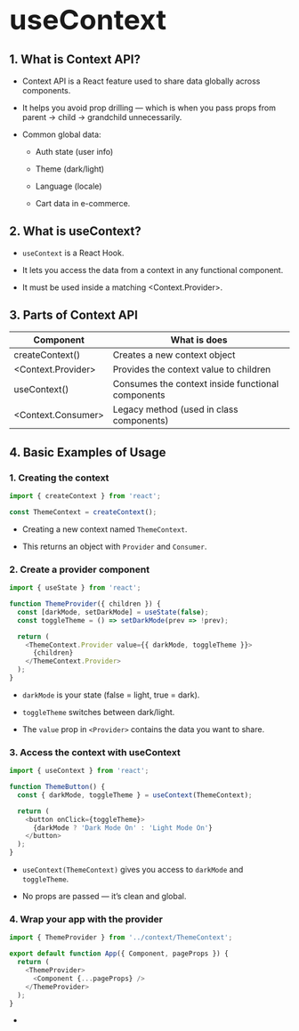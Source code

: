 <div style="font-size: 50px; font-weight:700">
  useContext
</div>

## __1. What is Context API?__

- Context API is a React feature used to share data globally across components.

- It helps you avoid prop drilling — which is when you pass props from parent → child → grandchild unnecessarily.

- Common global data:

    - Auth state (user info)

    - Theme (dark/light)

    - Language (locale)

    - Cart data in e-commerce.

## __2. What is useContext?__

- `useContext` is a React Hook.

- It lets you access the data from a context in any functional component.

- It must be used inside a matching <Context.Provider>.

## __3. Parts of Context API__

| Component                   | What is does                                      |
| --------------------------- | ------------------------------------------------- |
| createContext()             | Creates a new context object                      |
| <Context.Provider>          | Provides the context value to children            |
| useContext()                | Consumes the context inside functional components |
| <Context.Consumer>          | Legacy method (used in class components)          |

## __4. Basic Examples of Usage__

### 1. Creating the context

```javascript
import { createContext } from 'react';

const ThemeContext = createContext();
```
- Creating a new context named `ThemeContext`.

- This returns an object with `Provider` and `Consumer`.


### 2. Create a provider component

```javascript
import { useState } from 'react';

function ThemeProvider({ children }) {
  const [darkMode, setDarkMode] = useState(false);
  const toggleTheme = () => setDarkMode(prev => !prev);

  return (
    <ThemeContext.Provider value={{ darkMode, toggleTheme }}>
      {children}
    </ThemeContext.Provider>
  );
}
```
- `darkMode` is your state (false = light, true = dark).

- `toggleTheme` switches between dark/light.

- The `value` prop in `<Provider>` contains the data you want to share.


### 3. Access the context with useContext

```javascript
import { useContext } from 'react';

function ThemeButton() {
  const { darkMode, toggleTheme } = useContext(ThemeContext);

  return (
    <button onClick={toggleTheme}>
      {darkMode ? 'Dark Mode On' : 'Light Mode On'}
    </button>
  );
}
```
- `useContext(ThemeContext)` gives you access to `darkMode` and `toggleTheme`.

- No props are passed — it’s clean and global.

### 4. Wrap your app with the provider

```javascript
import { ThemeProvider } from '../context/ThemeContext';

export default function App({ Component, pageProps }) {
  return (
    <ThemeProvider>
      <Component {...pageProps} />
    </ThemeProvider>
  );
}
```
- 